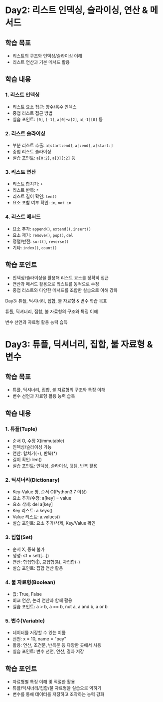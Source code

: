 # Day2: 리스트 인덱싱, 슬라이싱, 연산 & 메서드

## 학습 목표
- 리스트의 구조와 인덱싱/슬라이싱 이해
- 리스트 연산과 기본 메서드 활용

## 학습 내용

### 1. 리스트 인덱싱
- 리스트 요소 접근: 양수/음수 인덱스
- 중첩 리스트 접근 방법
- 실습 포인트: `[0]`, `[-1]`, `a[0]+a[2]`, `a[-1][0]` 등

### 2. 리스트 슬라이싱
- 부분 리스트 추출: `a[start:end]`, `a[:end]`, `a[start:]`
- 중첩 리스트 슬라이싱
- 실습 포인트: `a[0:2]`, `a[3][:2]` 등

### 3. 리스트 연산
- 리스트 합치기: `+`
- 리스트 반복: `*`
- 리스트 길이 확인: `len()`
- 요소 포함 여부 확인: `in`, `not in`

### 4. 리스트 메서드
- 요소 추가: `append()`, `extend()`, `insert()`
- 요소 제거: `remove()`, `pop()`, `del`
- 정렬/반전: `sort()`, `reverse()`
- 기타: `index()`, `count()`

## 학습 포인트
- 인덱싱/슬라이싱을 활용해 리스트 요소를 정확히 접근
- 연산과 메서드 활용으로 리스트를 동적으로 수정
- 중첩 리스트와 다양한 메서드를 조합한 실습으로 이해 강화

Day3: 튜플, 딕셔너리, 집합, 불 자료형 & 변수
학습 목표

튜플, 딕셔너리, 집합, 불 자료형의 구조와 특징 이해

변수 선언과 자료형 활용 능력 습득

# Day3: 튜플, 딕셔너리, 집합, 불 자료형 & 변수

## 학습 목표
- 튜플, 딕셔너리, 집합, 불 자료형의 구조와 특징 이해
- 변수 선언과 자료형 활용 능력 습득

## 학습 내용

### 1. 튜플(Tuple)
- 순서 O, 수정 X(immutable)
- 인덱싱/슬라이싱 가능
- 연산: 합치기(+), 반복(*)
- 길이 확인: len()
- 실습 포인트: 인덱싱, 슬라이싱, 덧셈, 반복 활용

### 2. 딕셔너리(Dictionary)
- Key-Value 쌍, 순서 O(Python3.7 이상)
- 요소 추가/수정: a[key] = value
- 요소 삭제: del a[key]
- Key 리스트: a.keys()
- Value 리스트: a.values()
- 실습 포인트: 요소 추가/삭제, Key/Value 확인

### 3. 집합(Set)
- 순서 X, 중복 불가
- 생성: s1 = set([...])
- 연산: 합집합(|), 교집합(&), 차집합(-)
- 실습 포인트: 집합 연산 활용

### 4. 불 자료형(Boolean)
- 값: True, False
- 비교 연산, 논리 연산과 함께 활용
- 실습 포인트: a > b, a == b, not a, a and b, a or b

### 5. 변수(Variable)
- 데이터를 저장할 수 있는 이름
- 선언: x = 10, name = "pey"
- 활용: 연산, 조건문, 반복문 등 다양한 곳에서 사용
- 실습 포인트: 변수 선언, 연산, 결과 저장

## 학습 포인트
- 자료형별 특징 이해 및 적절한 활용
- 튜플/딕셔너리/집합/불 자료형을 실습으로 익히기
- 변수를 통해 데이터를 저장하고 조작하는 능력 강화
